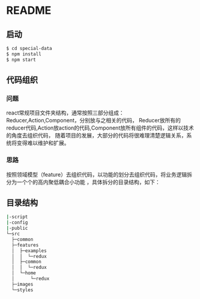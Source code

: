 # README
## 启动

```bash
$ cd special-data
$ npm install
$ npm start
```
## 代码组织

### 问题
react常规项目文件夹结构，通常按照三部分组成：Reducer,Action,Component，分别放与之相关的代码，
Reducer放所有的reducer代码,Action放action的代码,Component放所有组件的代码，这样以技术的角度去组织代码，
随着项目的发展，大部分的代码将很难理清楚逻辑关系，系统将变得难以维护和扩展。

### 思路
按照领域模型（feature）去组织代码，以功能的划分去组织代码，将业务逻辑拆分为一个个的高内聚低耦合小功能
，具体拆分的目录结构，如下：

## 目录结构
```bash
|-script
|-config
|-public
└─src
  ├─common
  ├─features
  │  ├─examples
  │  │  └─redux
  │  ├─common
  │  │  └─redux
  │  └─home
  │      └─redux
  ├─images
  └─styles
```